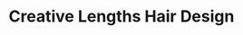 ---
title: "Creative Lengths Hair Design"
url: /londonderry/creative-lengths-hair-design/
shop: Friseur
---